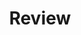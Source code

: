 ---
title: Review
number: 39
time: 2022-05-04 12:00
location: Graham Hall 210
notes:
slides_pdf:
slide_ppt:
textbook:
---